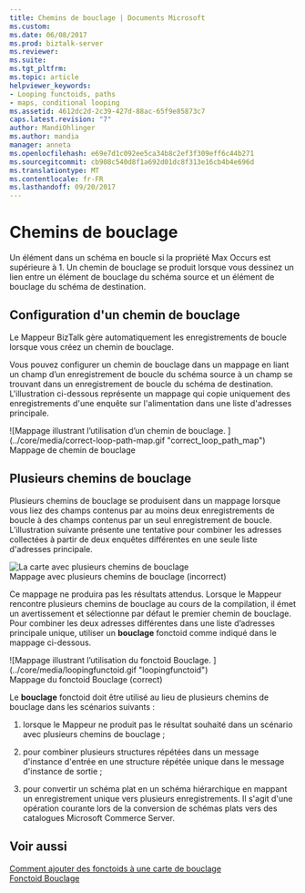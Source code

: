 ```yaml
---
title: Chemins de bouclage | Documents Microsoft
ms.custom: 
ms.date: 06/08/2017
ms.prod: biztalk-server
ms.reviewer: 
ms.suite: 
ms.tgt_pltfrm: 
ms.topic: article
helpviewer_keywords:
- Looping functoids, paths
- maps, conditional looping
ms.assetid: 4612dc2d-2c39-427d-88ac-65f9e85873c7
caps.latest.revision: "7"
author: MandiOhlinger
ms.author: mandia
manager: anneta
ms.openlocfilehash: e69e7d1c092ee5ca34b8c2ef3f309eff6c44b271
ms.sourcegitcommit: cb908c540d8f1a692d01dc8f313e16cb4b4e696d
ms.translationtype: MT
ms.contentlocale: fr-FR
ms.lasthandoff: 09/20/2017
---
```

# <a name="loop-paths"></a>Chemins de bouclage
Un élément dans un schéma en boucle si la propriété Max Occurs est supérieure à 1. Un chemin de bouclage se produit lorsque vous dessinez un lien entre un élément de bouclage du schéma source et un élément de bouclage du schéma de destination.  
  
## <a name="configuring-a-loop-path"></a>Configuration d'un chemin de bouclage  
 Le Mappeur BizTalk gère automatiquement les enregistrements de boucle lorsque vous créez un chemin de bouclage.  
  
 Vous pouvez configurer un chemin de bouclage dans un mappage en liant un champ d’un enregistrement de boucle du schéma source à un champ se trouvant dans un enregistrement de boucle du schéma de destination. L'illustration ci-dessous représente un mappage qui copie uniquement des enregistrements d'une enquête sur l'alimentation dans une liste d'adresses principale.  
  
 ![Mappage illustrant l’utilisation d’un chemin de bouclage. ] (../core/media/correct-loop-path-map.gif "correct_loop_path_map")  
Mappage de chemin de bouclage  
  
## <a name="multiple-loop-paths"></a>Plusieurs chemins de bouclage  
 Plusieurs chemins de bouclage se produisent dans un mappage lorsque vous liez des champs contenus par au moins deux enregistrements de boucle à des champs contenus par un seul enregistrement de boucle. L’illustration suivante présente une tentative pour combiner les adresses collectées à partir de deux enquêtes différentes en une seule liste d'adresses principale.  
  
 ![La carte avec plusieurs chemins de bouclage](../core/media/multiple-loop-path-map.gif "multiple_loop_path_map")  
Mappage avec plusieurs chemins de bouclage (incorrect)  
  
 Ce mappage ne produira pas les résultats attendus. Lorsque le Mappeur rencontre plusieurs chemins de bouclage au cours de la compilation, il émet un avertissement et sélectionne par défaut le premier chemin de bouclage. Pour combiner les deux adresses différentes dans une liste d’adresses principale unique, utiliser un **bouclage** fonctoid comme indiqué dans le mappage ci-dessous.  
  
 ![Mappage illustrant l’utilisation du fonctoid Bouclage. ] (../core/media/loopingfunctoid.gif "loopingfunctoid")  
Mappage du fonctoid Bouclage (correct)  
  
 Le **bouclage** fonctoid doit être utilisé au lieu de plusieurs chemins de bouclage dans les scénarios suivants :  
  
1.  lorsque le Mappeur ne produit pas le résultat souhaité dans un scénario avec plusieurs chemins de bouclage ;  
  
2.  pour combiner plusieurs structures répétées dans un message d'instance d'entrée en une structure répétée unique dans le message d'instance de sortie ;  
  
3.  pour convertir un schéma plat en un schéma hiérarchique en mappant un enregistrement unique vers plusieurs enregistrements. Il s'agit d'une opération courante lors de la conversion de schémas plats vers des catalogues Microsoft Commerce Server.  
  
## <a name="see-also"></a>Voir aussi  
 [Comment ajouter des fonctoids à une carte de bouclage](../core/how-to-add-looping-functoids-to-a-map.md)   
 [Fonctoid Bouclage](../core/looping-functoid.md)